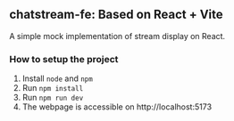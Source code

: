 ## chatstream-fe: Based on React + Vite

A simple mock implementation of stream display on React.

### How to setup the project
1. Install `node` and `npm`
2. Run `npm install`
3. Run `npm run dev`
4. The webpage is accessible on http://localhost:5173
